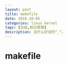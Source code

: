```yaml
---
layout: post
title: makefile
date: 2016-10-05
categories: linux kernel
tags: [总结,知识管理]
description: 没什么好说的^_^。
---
```


# makefile

